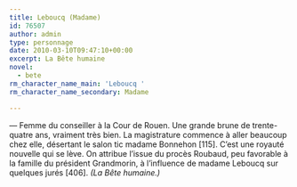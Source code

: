 ```yaml
---
title: Leboucq (Madame)
id: 76507
author: admin
type: personnage
date: 2010-03-10T09:47:10+00:00
excerpt: La Bête humaine
novel:
  - bete
rm_character_name_main: 'Leboucq '
rm_character_name_secondary: Madame

---
```

— Femme du conseiller à la Cour de Rouen. Une grande brune de trente-quatre ans, vraiment très bien. La magistrature commence à aller beaucoup chez elle, désertant le salon tic madame Bonnehon [115]. C&rsquo;est une royauté nouvelle qui se lève. On attribue l&rsquo;issue du procès Roubaud, peu favorable à la famille du président Grandmorin, à l&rsquo;influence de madame Leboucq sur quelques jurés [406]. _(La Bête humaine.)_